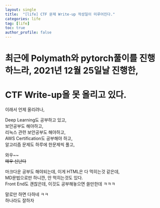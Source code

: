 ```yaml
---
layout: single
title:  "[life] CTF 문제 Write-up 작성일이 미루어진다."
categories: life
tag: [life]
toc: true
author_profile: false
---
```



# 최근에 Polymath와 pytorch풀이를 진행하느라, 2021년 12월 25일날 진행한,   
# CTF Write-up을 못 올리고 있다.   

이래서 언제 올리려나,   

Deep Learning도 공부하고 있고,   
보안공부도 해야하고,    
리눅스 관련 보안공부도 해야하고,    
AWS Certification도 공부해야 하고,    
알고리즘 문제도 하루에 한문제씩 풀고,    

와우~~    
~~매우 신난다~~     

마크다운 공부도 해야되는데, 이게 HTML은 다 먹히는것 같은데,   
MD문법으로만 하니깐, 안 먹히는것도 있다.     
Front End도 괜찮은데, 이것도 공부해놓으면 쓸만한데 ㅋㅋㅋ      
         
         
말로만 하면 다하네 ㅋㅋ      
하나라도 잘하자         


